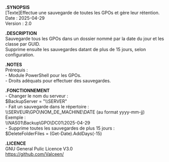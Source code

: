 **.SYNOPSIS<br>**
    [Texte]Effectue une sauvegarde de toutes les GPOs et gère leur rétention.<br>
    Date    : 2025-04-29<br>
    Version : 2.0<br>

**.DESCRIPTION<br>**
    Sauvegarde tous les GPOs dans un dossier nommé par la date du jour et les classe par GUID.<br>
    Supprime ensuite les sauvegardes datant de plus de 15 jours, selon configuration.

**.NOTES<br>**
    Prérequis :<br>
    - Module PowerShell pour les GPOs.<br>
    - Droits adéquats pour effectuer des sauvegardes.<br>

**.FONCTIONNEMENT<br>**
    - Changer le nom du serveur :<br>
    $BackupServer = "\\\\SERVER"<br>
    - Fait un sauvegarde dans le répertoire :<br> 
    \\\\SERVEUR\\GPO\\NOM_DE_MACHINE\\DATE (au format yyyy-mm-jj)<br>
    Exemple :<br>
    \\\\NAS01\\Backup\\GPO\\DC01\\2025-04-29<br>
    - Supprime toutes les sauvegardes de plus 15 jours :<br>
    $DeleteFolderFiles = (Get-Date).AddDays(-15)

**.LICENCE<br>**
    GNU General Pulic Licence V3.0<br>
    https://github.com/Valceen/<br>
